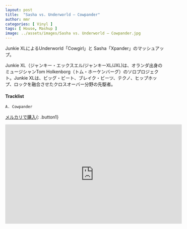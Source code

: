 ```yaml
---
layout: post
title:  "Sasha vs. Underworld – Cowpander"
author: mmr
categories: [ Vinyl ]
tags: [ House, Mashup ]
image: ../assets/images/Sasha vs. Underworld – Cowpander.jpg
---
```


Junkie XLによるUnderworld「Cowgirl」と Sasha「Xpander」のマッシュアップ。

Junkie XL（ジャンキー・エックスエル/ジャンキーXL/JXL)は、オランダ出身のミュージシャンTom Holkenborg（トム・ホーケンバーグ）のソロプロジェクト。Junkie XLは、ビッグ・ビート、ブレイク・ビーツ、テクノ、ヒップホップ、ロックを融合させたクロスオーバー分野の先駆者。

#### Tracklist
```md
A. Cowpander
```

[メルカリで購入](https://jp.mercari.com/item/m11560793638?afid=6142608987){: .button1}

<iframe width="560" height="315" src="https://www.youtube.com/embed/9rHOVub8oM0?si=_KgCahjX_9Z7mHFf" title="YouTube video player" frameborder="0" allow="accelerometer; autoplay; clipboard-write; encrypted-media; gyroscope; picture-in-picture; web-share" referrerpolicy="strict-origin-when-cross-origin" allowfullscreen></iframe>